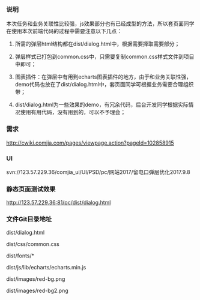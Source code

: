 ### 说明

本次任务和业务关联性比较强，js效果部分也有已经成型的方法，所以套页面同学在使用本次前端代码的过程中需要注意以下几点：

1. 所需的弹层html结构都在dist/dialog.html中，根据需要择取需要部分；

2. 弹层样式已打包到common.css中，只需要复制common.css样式文件到项目中即可；

3. 图表插件：在弹层中有用到echarts图表插件的地方，由于和业务关联性强，demo代码也放在了dist/dialog.html中，套页面同学可根据业务需要合理组织带；

4. dist/dialog.html为一些效果的demo，有冗余代码，后台开发同学根据实际情况使用有用代码，没有用到的，可以不予理会；

### 需求

http://cwiki.comjia.com/pages/viewpage.action?pageId=102858915

### UI

svn://123.57.229.36/comjia_ui/UI/PSD/pc/网站2017/留电口弹层优化2017.9.8

### 静态页面测试效果

http://123.57.229.36:81/pc/dist/dialog.html

### 文件Git目录地址

dist/dialog.html

dist/css/common.css

dist/fonts/*

dist/js/lib/echarts/echarts.min.js

dist/images/red-bg.png

dist/images/red-bg2.png